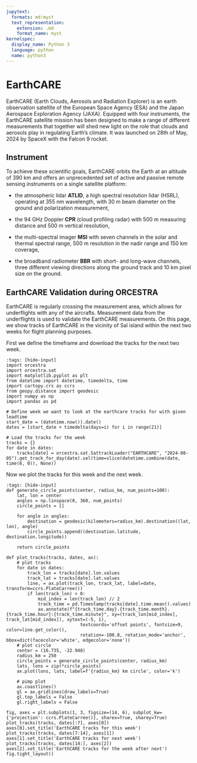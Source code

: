 ```yaml
---
jupytext:
  formats: md:myst
  text_representation:
    extension: .md
    format_name: myst
kernelspec:
  display_name: Python 3
  language: python
  name: python3
---
```


# EarthCARE


EarthCARE (Earth Clouds, Aerosols and Radiation Explorer) is an earth observation satellite of the European Space Agency (ESA) and the Japan Aerospace Exploration Agency (JAXA). Equipped with four instruments, the EarthCARE satellite mission has been designed to make a range of different measurements that together will shed new light on the role that clouds and aerosols play in regulating Earth’s climate. It was launched on 28th of May, 2024 by SpaceX with the Falcon 9 rocket.


## Instrument

To achieve these scientific goals, EarthCARE orbits the Earth at an altitude of 390 km and offers an unprecedented set of active and passive remote sensing instruments on a single satellite platform:

* the atmospheric lidar **ATLID**, a high spectral resolution lidar (HSRL), operating at 355 nm wavelength, with 30 m beam diameter on the ground and polarization measurement,
 
* the 94 GHz Doppler **CPR** (cloud profiling radar) with 500 m measuring distance and 500 m vertical resolution,
 
* the multi-spectral imager **MSI** with seven channels in the solar and thermal spectral range, 500 m resolution in the nadir range and 150 km coverage,
 
* the broadband radiometer **BBR** with short- and long-wave channels, three different viewing directions along the ground track and 10 km pixel size on the ground.

## EarthCARE Validation during ORCESTRA

EarthCARE is regularly crossing the measurement area, which allows for underflights with any of the aircrafts. Measurement data from the underflights is used to validate the EarthCARE measurements. On this page, we show tracks of EarthCARE in the vicinity of Sal island within the next two weeks for flight planning purposes. 

First we define the timeframe and download the tracks for the next two week. 
```{code-cell} python3
:tags: [hide-input]
import orcestra 
import orcestra.sat
import matplotlib.pyplot as plt
from datetime import datetime, timedelta, time
import cartopy.crs as ccrs 
from geopy.distance import geodesic 
import numpy as np
import pandas as pd

# Define week we want to look at the earthcare tracks for with given leadtime
start_date = (datetime.now()).date()
dates = [start_date + timedelta(days=i) for i in range(21)]

# Load the tracks for the week
tracks = {}
for date in dates:
    tracks[date] = orcestra.sat.SattrackLoader("EARTHCARE", "2024-08-05").get_track_for_day(date).sel(time=slice(datetime.combine(date, time(6, 0)), None))

```
Now we plot the tracks for this week and the next week.  

```{code-cell} python3
:tags: [hide-input]
def generate_circle_points(center, radius_km, num_points=100):
    lat, lon = center
    angles = np.linspace(0, 360, num_points)
    circle_points = []

    for angle in angles:
        destination = geodesic(kilometers=radius_km).destination((lat, lon), angle)
        circle_points.append((destination.latitude, destination.longitude))

    return circle_points

def plot_tracks(tracks, dates, ax): 
    # plot tracks
    for date in dates:
        track_lon = tracks[date].lon.values
        track_lat = tracks[date].lat.values
        line, = ax.plot(track_lon, track_lat, label=date, transform=ccrs.PlateCarree())
        if len(track_lon) > 0:
            mid_index = len(track_lon) // 2
            track_time = pd.Timestamp(tracks[date].time.mean().values)
            ax.annotate(f"{track_time.day}.{track_time.month}. {track_time.hour}:{track_time.minute}", xy=(track_lon[mid_index], track_lat[mid_index]), xytext=(-5, 1),
                            textcoords='offset points', fontsize=9, color=line.get_color(),
                            rotation=-100.8, rotation_mode='anchor', bbox=dict(facecolor='white', edgecolor='none'))
    # plot circle
    center = (16.735, -22.948) 
    radius_km = 250
    circle_points = generate_circle_points(center, radius_km)
    lats, lons = zip(*circle_points)
    ax.plot(lons, lats, label=f'{radius_km} km circle', color='k')

    # pimp plot
    ax.coastlines()
    gl = ax.gridlines(draw_labels=True)
    gl.top_labels = False
    gl.right_labels = False

fig, axes = plt.subplots(1, 3, figsize=(14, 6), subplot_kw={'projection': ccrs.PlateCarree()}, sharex=True, sharey=True)
plot_tracks(tracks, dates[:7], axes[0])
axes[0].set_title('EarthCARE tracks for this week')
plot_tracks(tracks, dates[7:14], axes[1])
axes[1].set_title('EarthCARE tracks for next week')
plot_tracks(tracks, dates[14:], axes[2])
axes[2].set_title('EarthCARE tracks for the week after next')
fig.tight_layout()
```
